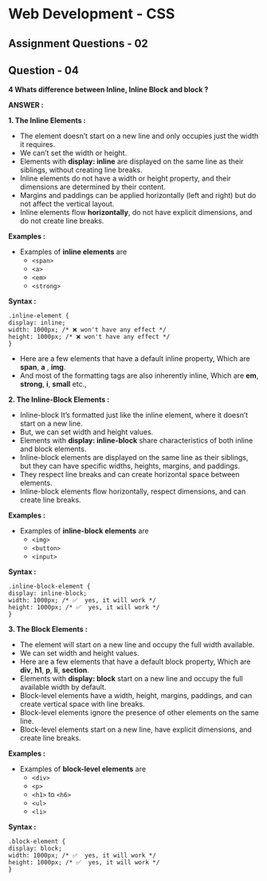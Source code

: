# **Web Development - CSS**
## **Assignment Questions - 02**
## **Question - 04**

**4 Whats difference between Inline, Inline Block and block ?**

**ANSWER :**

**1. The Inline  Elements :** 
- The element doesn’t start on a new line and only occupies just the width it requires. 
- We can’t set the width or height.
- Elements with **display: inline** are displayed on the same line as their siblings, without creating line breaks.
- Inline elements do not have a width or height property, and their dimensions are determined by their content.
- Margins and paddings can be applied horizontally (left and right) but do not affect the vertical layout.
- Inline elements flow **horizontally**, do not have explicit dimensions, and do not create line breaks.

**Examples :** 
- Examples of **inline elements** are 
    - `<span>`
    - `<a>` 
    - `<em>` 
    - `<strong>`

**Syntax :**
```
.inline-element {
display: inline;
width: 1000px; /* ❌ won't have any effect */
height: 1000px; /* ❌ won't have any effect */
}
```
- Here are a few elements that have a default inline property, Which are **span**, **a** , **img**.
- And most of the formatting tags are also inherently inline, Which are **em**, **strong**, **i**, **small** etc.,

**2. The Inline-Block Elements :**
- Inline-block It’s formatted just like the inline element, where it doesn’t start on a new line. 
- But, we can set width and height values.
- Elements with **display: inline-block** share characteristics of both inline and block elements.
- Inline-block elements are displayed on the same line as their siblings, but they can have specific widths, heights, margins, and paddings.
- They respect line breaks and can create horizontal space between elements.
- Inline-block elements flow horizontally, respect dimensions, and can create line breaks.

**Examples :**
- Examples of **inline-block elements** are 
    - `<img>`
    - `<button>` 
    - `<input>`

**Syntax :** 
```
.inline-block-element {
display: inline-block;
width: 1000px; /* ✅  yes, it will work */
height: 1000px; /* ✅  yes, it will work */
}
```

**3.  The Block Elements :**
- The element will start on a new line and occupy the full width available.
- We can set width and height values.
- Here are a few elements that have a default block property, Which are **div**, **h1**, **p**, **li**, **section**.
- Elements with **display: block** start on a new line and occupy the full available width by default.
- Block-level elements have a width, height, margins, paddings, and can create vertical space with line breaks.
- Block-level elements ignore the presence of other elements on the same line.
- Block-level elements start on a new line, have explicit dimensions, and create line breaks.

**Examples :**
- Examples of **block-level elements** are 
    - `<div>`
    - `<p>` 
    - `<h1>` to `<h6>`
    - `<ul>` 
    - `<li>`

**Syntax :**
```
.block-element {
display: block;
width: 1000px; /* ✅  yes, it will work */
height: 1000px; /* ✅  yes, it will work */
}
```
